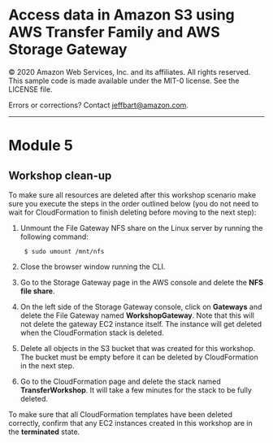 # Access data in Amazon S3 using AWS Transfer Family and AWS Storage Gateway

© 2020 Amazon Web Services, Inc. and its affiliates. All rights reserved.
This sample code is made available under the MIT-0 license. See the LICENSE file.

Errors or corrections? Contact [jeffbart@amazon.com](mailto:jeffbart@amazon.com).

---

# Module 5
## Workshop clean-up

To make sure all resources are deleted after this workshop scenario make sure you execute the steps in the order outlined below (you do not need to wait for CloudFormation to finish deleting before moving to the next step):

1. Unmount the File Gateway NFS share on the Linux server by running the following command:

        $ sudo umount /mnt/nfs

2. Close the browser window running the CLI.
3. Go to the Storage Gateway page in the AWS console and delete the **NFS file share**.
4. On the left side of the Storage Gateway console, click on **Gateways** and delete the File Gateway named **WorkshopGateway**.  Note that this will not delete the gateway EC2 instance itself.  The instance will get deleted when the CloudFormation stack is deleted.
5. Delete all objects in the S3 bucket that was created for this workshop.  The bucket must be empty before it can be deleted by CloudFormation in the next step.
5. Go to the CloudFormation page and delete the stack named **TransferWorkshop**.  It will take a few minutes for the stack to be fully deleted.

To make sure that all CloudFormation templates have been deleted correctly, confirm that any EC2 instances created in this workshop are in the **terminated** state.
